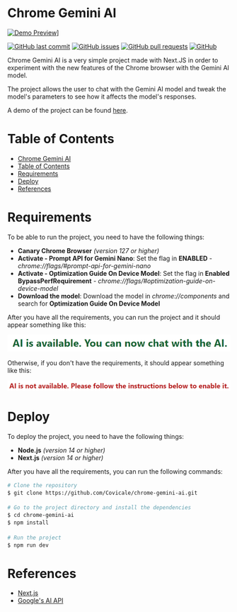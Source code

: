 # Chrome Gemini AI

[![Demo Preview](https://img.youtube.com/vi/qhKf214KGA0/0.jpg)](https://www.youtube.com/watch?v=qhKf214KGA0)]

[![GitHub last commit](https://img.shields.io/github/last-commit/covicale/chrome-gemini-ai)](https://img.shields.io/github/last-commit/covicale/chrome-gemini-ai)
[![GitHub issues](https://img.shields.io/github/issues-raw/covicale/chrome-gemini-ai)](https://img.shields.io/github/issues-raw/covicale/chrome-gemini-ai)
[![GitHub pull requests](https://img.shields.io/github/issues-pr/covicale/chrome-gemini-ai)](https://img.shields.io/github/issues-pr/covicale/chrome-gemini-ai)
[![GitHub](https://img.shields.io/github/license/covicale/chrome-gemini-ai)](https://img.shields.io/github/license/covicale/chrome-gemini-ai)

Chrome Gemini AI is a very simple project made with Next.JS in order to experiment with the new features of the Chrome browser with the Gemini AI model.

The project allows the user to chat with the Gemini AI model and tweak the model's parameters to see how it affects the model's responses.

A demo of the project can be found [here](https://chrome-gemini-ai.vercel.app/).

# Table of Contents

- [Chrome Gemini AI](#chrome-gemini-ai)
- [Table of Contents](#table-of-contents)
- [Requirements](#requirements)
- [Deploy](#deploy)
- [References](#references)

# Requirements

To be able to run the project, you need to have the following things:

- **Canary Chrome Browser** _(version 127 or higher)_
- **Activate - Prompt API for Gemini Nano**: Set the flag in **ENABLED** - _chrome://flags/#prompt-api-for-gemini-nano_
- **Activate - Optimization Guide On Device Model**: Set the flag in **Enabled BypassPerfRequirement** - _chrome://flags/#optimization-guide-on-device-model_
- **Download the model**: Download the model in _chrome://components_ and search for **Optimization Guide On Device Model**

After you have all the requirements, you can run the project and it should appear something like this:

![AI is Available](images/ai-available.png)

Otherwise, if you don't have the requirements, it should appear something like this:

![AI is Not Available](images/ai-not-available.png)

# Deploy

To deploy the project, you need to have the following things:

- **Node.js** _(version 14 or higher)_
- **Next.js** _(version 14 or higher)_

After you have all the requirements, you can run the following commands:

```bash
# Clone the repository
$ git clone https://github.com/Covicale/chrome-gemini-ai.git

# Go to the project directory and install the dependencies
$ cd chrome-gemini-ai
$ npm install

# Run the project
$ npm run dev
```

# References

- [Next.js](https://nextjs.org/)
- [Google's AI API](https://github.com/explainers-by-googlers/prompt-api)

